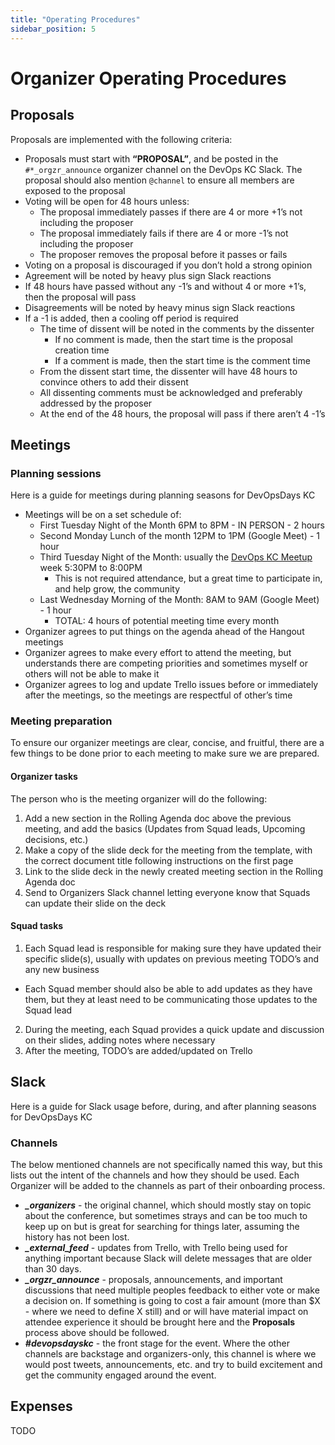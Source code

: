 ```yaml
---
title: "Operating Procedures"
sidebar_position: 5
---
```


# Organizer Operating Procedures

## Proposals

Proposals are implemented with the following criteria:

* Proposals must start with **“PROPOSAL”**, and be posted in the `#*_orgzr_announce` organizer channel on the DevOps KC Slack.  The proposal should also mention `@channel` to ensure all members are exposed to the proposal
* Voting will be open for 48 hours unless:
  * The proposal immediately passes if there are 4 or more +1’s not including the proposer
  * The proposal immediately fails if there are 4 or more -1’s not including the proposer
  * The proposer removes the proposal before it passes or fails
* Voting on a proposal is discouraged if you don’t hold a strong opinion
* Agreement will be noted by heavy plus sign Slack reactions
* If 48 hours have passed without any -1’s and without 4 or more +1’s, then the proposal will pass
* Disagreements will be noted by heavy minus sign Slack reactions
* If a -1 is added, then a cooling off period is required
  * The time of dissent will be noted in the comments by the dissenter
    * If no comment is made, then the start time is the proposal creation time
    * If a comment is made, then the start time is the comment time
  * From the dissent start time, the dissenter will have 48 hours to convince others to add their dissent
  * All dissenting comments must be acknowledged and preferably addressed by the proposer
  * At the end of the 48 hours, the proposal will pass if there aren’t 4 -1’s

## Meetings

### Planning sessions

Here is a guide for meetings during planning seasons for DevOpsDays KC

* Meetings will be on a set schedule of:
  * First Tuesday Night of the Month 6PM to 8PM - IN PERSON - 2 hours
  * Second Monday Lunch of the month 12PM to 1PM (Google Meet) - 1 hour
  * Third Tuesday Night of the Month: usually the [DevOps KC Meetup](https://www.meetup.com/devops-kansas-city/) week 5:30PM to 8:00PM
    * This is not required attendance, but a great time to participate in, and help grow, the community
  * Last Wednesday Morning of the Month: 8AM to 9AM (Google Meet) - 1 hour
    * TOTAL: 4 hours of potential meeting time every month
* Organizer agrees to put things on the agenda ahead of the Hangout meetings
* Organizer agrees to make every effort to attend the meeting, but understands there are competing priorities and sometimes myself or others will not be able to make it
* Organizer agrees to log and update Trello issues before or immediately after the meetings, so the meetings are respectful of other’s time

### Meeting preparation

To ensure our organizer meetings are clear, concise, and fruitful, there are a few things to be done prior to each meeting to make sure we are prepared.

#### Organizer tasks

The person who is the meeting organizer will do the following:

1. Add a new section in the Rolling Agenda doc above the previous meeting, and add the basics (Updates from Squad leads, Upcoming decisions, etc.)
2. Make a copy of the slide deck for the meeting from the template, with the correct document title following instructions on the first page
3. Link to the slide deck in the newly created meeting section in the Rolling Agenda doc
4. Send to Organizers Slack channel letting everyone know that Squads can update their slide on the deck

#### Squad tasks

1. Each Squad lead is responsible for making sure they have updated their specific slide(s), usually with updates on previous meeting TODO’s and any new business

  - Each Squad member should also be able to add updates as they have them, but they at least need to be communicating those updates to the Squad lead

2. During the meeting, each Squad provides a quick update and discussion on their slides, adding notes where necessary
3. After the meeting, TODO’s are added/updated on Trello

## Slack

Here is a guide for Slack usage before, during, and after planning seasons for DevOpsDays KC

### Channels

The below mentioned channels are not specifically named this way, but this lists out the intent of the channels and how they should be used. Each Organizer will be added to the channels as part of their onboarding process.

* ***_organizers*** - the original channel, which should mostly stay on topic about the conference, but sometimes strays and can be too much to keep up on but is great for searching for things later, assuming the history has not been lost.
* ***_external_feed*** - updates from Trello, with Trello being used for anything important because Slack will delete messages that are older than 30 days.
* ***_orgzr_announce*** - proposals, announcements, and important discussions that need multiple peoples feedback to either vote or make a decision on. If something is going to cost a fair amount (more than $X - where we need to define X still) and or will have material impact on attendee experience it should be brought here and the **Proposals** process above should be followed.
* ***#devopsdayskc*** - the front stage for the event. Where the other channels are backstage and organizers-only, this channel is where we would post tweets, announcements, etc. and try to build excitement and get the community engaged around the event.

## Expenses

TODO